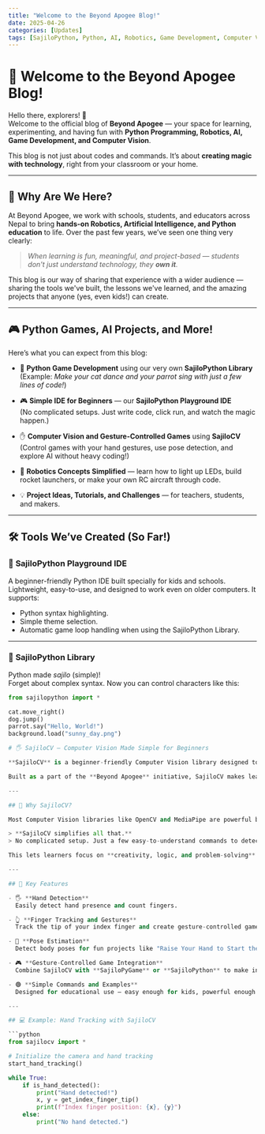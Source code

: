 ```yaml
---
title: "Welcome to the Beyond Apogee Blog!"
date: 2025-04-26
categories: [Updates]
tags: [SajiloPython, Python, AI, Robotics, Game Development, Computer Vision]
---
```


# 🚀 Welcome to the Beyond Apogee Blog!

Hello there, explorers! 👋  
Welcome to the official blog of **Beyond Apogee** — your space for learning, experimenting, and having fun with **Python Programming, Robotics, AI, Game Development, and Computer Vision**.

This blog is not just about codes and commands. It’s about **creating magic with technology**, right from your classroom or your home.

---

## 🧭 Why Are We Here?

At Beyond Apogee, we work with schools, students, and educators across Nepal to bring **hands-on Robotics, Artificial Intelligence, and Python education** to life. Over the past few years, we’ve seen one thing very clearly:

> _When learning is fun, meaningful, and project-based — students don't just understand technology, they **own it**._

This blog is our way of sharing that experience with a wider audience — sharing the tools we've built, the lessons we've learned, and the amazing projects that anyone (yes, even kids!) can create.

---

## 🎮 Python Games, AI Projects, and More!

Here’s what you can expect from this blog:

- 🐍 **Python Game Development** using our very own **SajiloPython Library**  
  (Example: _Make your cat dance and your parrot sing with just a few lines of code!_)

- 🎮 **Simple IDE for Beginners** — our **SajiloPython Playground IDE**  
  (No complicated setups. Just write code, click run, and watch the magic happen.)

- ✋ **Computer Vision and Gesture-Controlled Games** using **SajiloCV**  
  (Control games with your hand gestures, use pose detection, and explore AI without heavy coding!)

- 🤖 **Robotics Concepts Simplified** — learn how to light up LEDs, build rocket launchers, or make your own RC aircraft through code.

- 💡 **Project Ideas, Tutorials, and Challenges** — for teachers, students, and makers.

---

## 🛠️ Tools We’ve Created (So Far!)

### 🐍 **SajiloPython Playground IDE**
A beginner-friendly Python IDE built specially for kids and schools. Lightweight, easy-to-use, and designed to work even on older computers. It supports:
- Python syntax highlighting.
- Simple theme selection.
- Automatic game loop handling when using the SajiloPython Library.

---

### 🎨 **SajiloPython Library**
Python made _sajilo_ (simple)!  
Forget about complex syntax. Now you can control characters like this:

```python
from sajilopython import *

cat.move_right()
dog.jump()
parrot.say("Hello, World!")
background.load("sunny_day.png")

# 🖐️ SajiloCV – Computer Vision Made Simple for Beginners

**SajiloCV** is a beginner-friendly Computer Vision library designed to help students and educators easily explore **gesture control, hand tracking, pose estimation, and basic AI projects** — all without the complexities of traditional computer vision libraries.

Built as a part of the **Beyond Apogee** initiative, SajiloCV makes learning AI and Computer Vision **fun, engaging, and accessible** even for younger students.

---

## 🚀 Why SajiloCV?

Most Computer Vision libraries like OpenCV and MediaPipe are powerful but can feel overwhelming for beginners, especially in a school setting.

> **SajiloCV simplifies all that.**  
> No complicated setup. Just a few easy-to-understand commands to detect hands, poses, and gestures.

This lets learners focus on **creativity, logic, and problem-solving** instead of getting stuck on complicated syntax.

---

## 🎯 Key Features

- 🖐️ **Hand Detection**  
  Easily detect hand presence and count fingers.

- 👆 **Finger Tracking and Gestures**  
  Track the tip of your index finger and create gesture-controlled games or interfaces.

- 🏃 **Pose Estimation**  
  Detect body poses for fun projects like "Raise Your Hand to Start the Game" or "Dance Move Detection."

- 🎮 **Gesture-Controlled Game Integration**  
  Combine SajiloCV with **SajiloPyGame** or **SajiloPython** to make interactive games controlled by your body movements or gestures.

- 🟢 **Simple Commands and Examples**  
  Designed for educational use — easy enough for kids, powerful enough for makers.

---

## 💻 Example: Hand Tracking with SajiloCV

```python
from sajilocv import *

# Initialize the camera and hand tracking
start_hand_tracking()

while True:
    if is_hand_detected():
        print("Hand detected!")
        x, y = get_index_finger_tip()
        print(f"Index finger position: {x}, {y}")
    else:
        print("No hand detected.")

